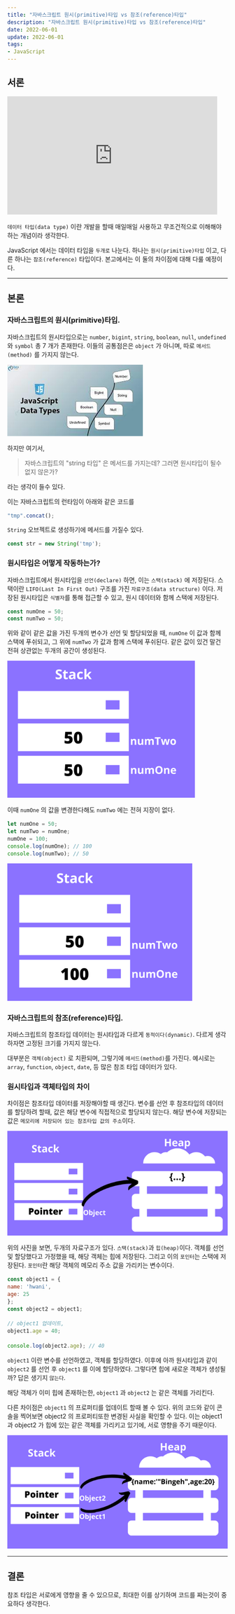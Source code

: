 ```yaml
---
title: "자바스크립트 원시(primitive)타입 vs 참조(reference)타입"
description: "자바스크립트 원시(primitive)타입 vs 참조(reference)타입"
date: 2022-06-01
update: 2022-06-01
tags:
- JavaScript
---
```


## 서론

<iframe src="https://giphy.com/embed/f16wgrNYaKkBcvOu5r" width="480" height="270" frameBorder="0" class="giphy-embed" allowFullScreen></iframe><p><a href="https://giphy.com/gifs/harlem-f16wgrNYaKkBcvOu5r"></a></p>

`데이터 타입(data type)` 이란 개발을 할때 매일매일 사용하고 무조건적으로 이해해야 하는 개념이라 생각한다.

JavaScript 에서는 데이터 타입을 `두개로` 나눈다. 하나는 `원시(primitive)타입` 이고, 다른 하나는 `참조(reference)` 타입이다.
본고에서는 이 둘의 차이점에 대해 다룰 예정이다.

---

## 본론

### 자바스크립트의 원시(primitive)타입.

자바스크립트의 원시타입으로는 `number`, `bigint`, `string`, `boolean`, `null`, `undefined` 와 `symbol` 총 7 개가 존재한다.
이들의 공통점은은 `object` 가 아니며, 따로 `메서드(method)` 를 가지지 않는다.

![](.index_images/c565307f.png)


하지만 여기서,

> 자바스크립트의 "string 타입" 은 메서드를 가지는데? 그러면 원시타입이 될수 없지 않은가?

라는 생각이 들수 있다.

이는 자바스크립트의 런타임이 아래와 같은 코드를
```js
"tmp".concat();
```

`String` 오브젝트로 생성하기에 메서드를 가질수 있다.

```js
const str = new String('tmp');
```

### 원시타입은 어떻게 작동하는가?

자바스크립트에서 원시타입을 `선언(declare)` 하면, 이는 `스택(stack)` 에 저장된다. 스택이란 `LIFO(Last In First Out)` 구조를 가진 `자료구조(data structure)` 이다. 
저장된 원시타입은 `식별자`를 통해 접근할 수 있고, 원시 데이터와 함께 스택에 저장된다.

```js
const numOne = 50;
const numTwo = 50;
```

위와 같이 같은 값을 가진 두개의 변수가 선언 및 할당되었을 때, `numOne` 이 값과 함께 스택에 푸쉬되고, 그 위에 `numTwo` 가 값과 함께 스택에 푸쉬된다.
같은 값이 있건 말건 전혀 상관없는 두개의 공간이 생성된다.

![](.index_images/816339ff.png)

이때 `numOne` 의 값을 변경한다해도 `numTwo` 에는 전혀 지장이 없다.

```js
let numOne = 50;
let numTwo = numOne;
numOne = 100;
console.log(numOne); // 100
console.log(numTwo); // 50
```

![](.index_images/370b640b.png)

### 자바스크립트의 참조(reference)타입.

자바스크립트의 참조타입 데이터는 원시타입과 다르게 `동적이다(dynamic)`. 다르게 생각하자면 고정된 크기를 가지지 않는다.

대부분은 `객체(object)` 로 치환되며, 그렇기에 `메서드(method)`를 가진다. 예시로는 `array`, `function`, `object`, `date`, 등 많은 참조 타입 데이터가 있다.

### 원시타입과 객체타입의 차이

차이점은 참조타입 데이터를 저장해야할 때 생긴다. 변수를 선언 후 참조타입의 데이터를 할당하려 할때, 값은 해당 변수에 직접적으로 할당되지 않는다.
해당 변수에 저장되는 값은 `메모리에 저장되어 있는 참조타입 값의 주소`이다.

![](.index_images/7f90516f.png)

위의 사진을 보면, 두개의 자료구조가 있다. `스택(stack)`과 `힙(heap)`이다. 객체를 선언 및 할당했다고 가정했을 때, 해당 객체는 힙에 저장된다.
그리고 이의 `포인터`는 스택에 저장된다. `포인터`란 해당 객체의 메모리 주소 값을 가리키는 변수이다.

```js
const object1 = {
name: 'hwani',
age: 25
};
const object2 = object1;

// object1 업데이트,
object1.age = 40;

console.log(object2.age); // 40 
```

`object1` 이란 변수를 선언하였고, 객체를 할당하였다. 이후에 아까 원시타입과 같이 `object2` 를 선언 후 `object1` 를 이에 할당하였다.
그렇다면 힙에 새로운 객체가 생성될까? 답은 생기지 `않는다`.

해당 객체가 이미 힙에 존재하는한, `object1` 과 `object2` 는 같은 객체를 가리킨다.

다른 차이점은 `object1` 의 프로퍼티를 업데이트 할때 볼 수 있다. 위의 코드와 같이 콘솔을 찍어보면 object2 의 프로퍼티또한 변경된 사실을 확인할 수 있다.
이는 object1 과 object2 가 힙에 있는 같은 객체를 가리키고 있기에, 서로 영향을 주기 때문이다.

![](.index_images/e42af7e2.png)

---

## 결론

참조 타입은 서로에게 영향을 줄 수 있으므로, 최대한 이를 상기하며 코드를 짜는것이 중요하다 생각한다.



